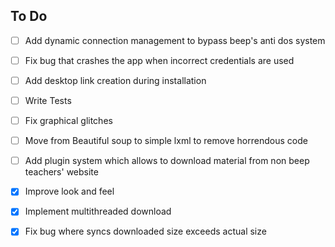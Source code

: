 ## To Do

- [ ] Add dynamic connection management to bypass beep's anti dos system

- [ ] Fix bug that crashes the app when incorrect credentials are used

- [ ] Add desktop link creation during installation

- [ ] Write Tests

- [ ] Fix graphical glitches

- [ ] Move from Beautiful soup to simple lxml to remove horrendous code

- [ ] Add plugin system which allows to download material from non beep
      teachers' website

- [X] Improve look and feel

- [X] Implement multithreaded download

- [X] Fix bug where syncs downloaded size exceeds actual size
